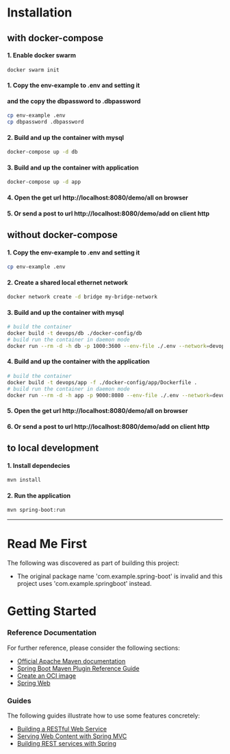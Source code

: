 # Installation
## with docker-compose 

#### 1. Enable docker swarm
```bash
docker swarm init
```

#### 1. Copy the env-example to .env and setting it 
#### and the copy the dbpassword to .dbpassword
```bash
cp env-example .env
cp dbpassword .dbpassword
```

#### 2. Build and up the container with mysql
```bash
docker-compose up -d db
```
#### 3. Build and up the container with application
```bash
docker-compose up -d app
```
#### 4. Open the get url http://localhost:8080/demo/all on browser
#### 5. Or send a post to url http://localhost:8080/demo/add on client http

## without docker-compose 


#### 1. Copy the env-example to .env and setting it
```bash
cp env-example .env
```

#### 2. Create a shared local ethernet network
```bash
docker network create -d bridge my-bridge-network 
```

#### 3. Build and up the container with mysql
```bash
# build the container
docker build -t devops/db ./docker-config/db
# build run the container in daemon mode
docker run --rm -d -h db -p 1000:3600 --env-file ./.env --network=devops-network devops/db
```

#### 4. Build and up the container with the application
```bash
# build the container
docker build -t devops/app -f ./docker-config/app/Dockerfile .
# build run the container in daemon mode
docker run --rm -d -h app -p 9000:8080 --env-file ./.env --network=devops-network devops/app 
```

#### 5. Open the get url http://localhost:8080/demo/all on browser
#### 6. Or send a post to url http://localhost:8080/demo/add on client http

## to local development

#### 1. Install dependecies
```bash
mvn install
```
#### 2. Run the application
```bash
mvn spring-boot:run
```

---------------
# Read Me First
The following was discovered as part of building this project:

* The original package name 'com.example.spring-boot' is invalid and this project uses 'com.example.springboot' instead.

# Getting Started

### Reference Documentation
For further reference, please consider the following sections:

* [Official Apache Maven documentation](https://maven.apache.org/guides/index.html)
* [Spring Boot Maven Plugin Reference Guide](https://docs.spring.io/spring-boot/docs/2.4.5/maven-plugin/reference/html/)
* [Create an OCI image](https://docs.spring.io/spring-boot/docs/2.4.5/maven-plugin/reference/html/#build-image)
* [Spring Web](https://docs.spring.io/spring-boot/docs/2.4.5/reference/htmlsingle/#boot-features-developing-web-applications)

### Guides
The following guides illustrate how to use some features concretely:

* [Building a RESTful Web Service](https://spring.io/guides/gs/rest-service/)
* [Serving Web Content with Spring MVC](https://spring.io/guides/gs/serving-web-content/)
* [Building REST services with Spring](https://spring.io/guides/tutorials/bookmarks/)

